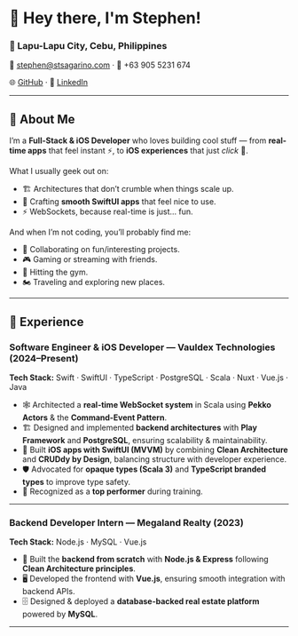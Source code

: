 # 👋 Hey there, I'm Stephen!

### 📍 Lapu-Lapu City, Cebu, Philippines

📧 [stephen@stsagarino.com](mailto:stephen@stsagarino.com) · 📱 +63 905 5231 674

🌐 [GitHub](https://github.com/ReidoBoss) · 🔗 [LinkedIn](https://www.linkedin.com/in/stephensagarino/)

---

## 🚀 About Me

I’m a **Full-Stack & iOS Developer** who loves building cool stuff — from **real-time apps** that feel instant ⚡, to **iOS experiences** that just _click_ 📱.

What I usually geek out on:

- 🏗 Architectures that don’t crumble when things scale up.
- 📱 Crafting **smooth SwiftUI apps** that feel nice to use.
- ⚡ WebSockets, because real-time is just… fun.

And when I’m not coding, you’ll probably find me:

- 🤝 Collaborating on fun/interesting projects.
- 🎮 Gaming or streaming with friends.
- 💪 Hitting the gym.
- 🏍️ Traveling and exploring new places.

---

## 💼 Experience

### **Software Engineer & iOS Developer — Vauldex Technologies** (2024–Present)

**Tech Stack:** Swift · SwiftUI · TypeScript · PostgreSQL · Scala · Nuxt · Vue.js · Java

- 🕸️ Architected a **real-time WebSocket system** in Scala using **Pekko Actors** & the **Command-Event Pattern**.
- 🏗️ Designed and implemented **backend architectures** with **Play Framework** and **PostgreSQL**, ensuring scalability & maintainability.
- 📱 Built **iOS apps with SwiftUI (MVVM)** by combining **Clean Architecture** and **CRUDdy by Design**, balancing structure with developer experience.
- 🛡️ Advocated for **opaque types (Scala 3)** and **TypeScript branded types** to improve type safety.
- 🌟 Recognized as a **top performer** during training.

---

### **Backend Developer Intern — Megaland Realty** (2023)

**Tech Stack:** Node.js · MySQL · Vue.js

- 🚀 Built the **backend from scratch** with **Node.js & Express** following **Clean Architecture principles**.
- 🖥️ Developed the frontend with **Vue.js**, ensuring smooth integration with backend APIs.
- 🗄️ Designed & deployed a **database-backed real estate platform** powered by **MySQL**.

---
